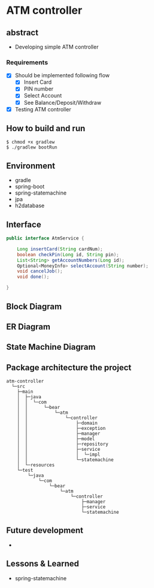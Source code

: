 # ATM controller
## abstract
- Developing simple ATM controller
### Requirements
- [x] Should be implemented following flow
    - [x] Insert Card
    - [x] PIN number
    - [x] Select Account
    - [x] See Balance/Deposit/Withdraw
- [x] Testing ATM controller
## How to build and run
```$bash
$ chmod +x gradlew
$ ./gradlew bootRun
```
## Environment
- gradle
- spring-boot
- spring-statemachine
- jpa
- h2database
## Interface
```java
public interface AtmService {

    Long insertCard(String cardNum);
    boolean checkPin(Long id, String pin);
    List<String> getAccountNumbers(Long id);
    Optional<MoneyInfo> selectAccount(String number);
    void cancelJob();
    void done();

}
```
## Block Diagram
## ER Diagram
## State Machine Diagram
## Package architecture the project
```
atm-controller
  └─src
    ├─main
    │  ├─java
    │  │  └─com
    │  │      └─bear
    │  │          └─atm
    │  │              └─controller
    │  │                  ├─domain
    │  │                  ├─exception
    │  │                  ├─manager
    │  │                  ├─model
    │  │                  ├─repository
    │  │                  ├─service
    │  │                  │  └─impl
    │  │                  └─statemachine
    │  └─resources
    └─test
        └─java
            └─com
                └─bear
                    └─atm
                        └─controller
                            ├─manager
                            ├─service
                            └─statemachine

```
## Future development
- 
## Lessons & Learned
- spring-statemachine
